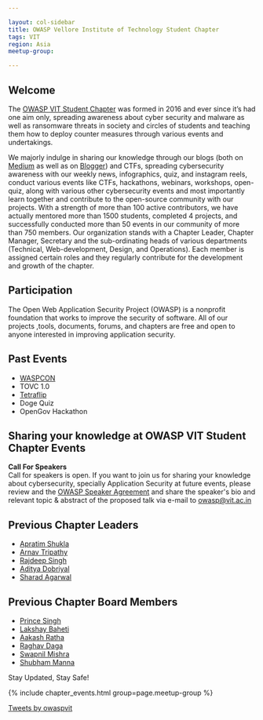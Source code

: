 ```yaml
---

layout: col-sidebar
title: OWASP Vellore Institute of Technology Student Chapter
tags: VIT
region: Asia
meetup-group:

---
```


## Welcome
The [OWASP VIT Student Chapter](https://owaspvit.com) was formed in 2016 and ever since it’s had one aim only, spreading awareness about cyber security and malware as well as ransomware threats in society and circles of students and teaching them how to deploy counter measures through various events and undertakings. 

We majorly indulge in sharing our knowledge through our blogs (both on [Medium](https://medium.owaspvit.com/) as well as on [Blogger](https://blog.owaspvit.com/)) and CTFs, spreading cybersecurity awareness with our weekly news, infographics, quiz, and instagram reels, conduct various events like CTFs, hackathons, webinars, workshops, open-quiz, along with various other cybersecurity events and most importantly learn together and contribute to the open-source community with our projects.
With a strength of more than 100 active contributors, we have actually mentored more than 1500 students, completed 4 projects, and successfully conducted more than 50 events in our community of more than 750 members. Our organization stands with a Chapter Leader, Chapter Manager, Secretary and the sub-ordinating heads of various departments (Technical, Web-development, Design, and Operations). Each member is assigned certain roles and they regularly contribute for the development and growth of the chapter.

## Participation
The Open Web Application Security Project (OWASP) is a nonprofit foundation that works to improve the security of software. All of our projects ,tools, documents, forums, and chapters are free and open to anyone interested in improving application security. 

## Past Events
<ul><li><a href="https://owaspvit.com/waspcon/">WASPCON</a></li><li>TOVC 1.0</li><li><a href="https://tetraflip.owaspvit.com/">Tetraflip</a></li><li>Doge Quiz</li><li>OpenGov Hackathon</li></ul>

## Sharing your knowledge at OWASP VIT Student Chapter Events
<b>Call For Speakers</b><br>
Call for speakers is open. If you want to join us for sharing your knowledge about cybersecurity, specially Application Security at future events, please review and the [OWASP Speaker Agreement](https://owasp.org/www-policy/legal/speaker-agreement) and share the speaker's bio and relevant topic & abstract of the proposed talk via e-mail to <a>owasp@vit.ac.in</a>

## Previous Chapter Leaders
<ul><li><a href="https://www.linkedin.com/in/apratimshukla6/">Apratim Shukla</a></li><li><a href="https://www.linkedin.com/in/arnav-tripathy-202177173/">Arnav Tripathy</a></li><li><a href="https://www.linkedin.com/in/rajdeep-singh-505375167/">Rajdeep Singh</a></li><li><a href="https://www.linkedin.com/in/aditya-dobriyal-b4648a129/">Aditya Dobriyal</a></li><li><a href="https://www.linkedin.com/in/sharadagarwal1126/">Sharad Agarwal</a></li></ul>

## Previous Chapter Board Members
<ul><li><a href="https://www.linkedin.com/in/prince-singh-2749a5172/">Prince Singh</a></li><li><a href="https://www.linkedin.com/in/lakshay-baheti-b1a9a245/">Lakshay Baheti</a></li><li><a href="https://www.linkedin.com/in/aakash-ratha-72b552191/">Aakash Ratha</a></li><li><a href="https://www.linkedin.com/in/raghav-daga/">Raghav Daga</a></li><li><a href="https://www.linkedin.com/in/swapnil0115/">Swapnil Mishra</a></li><li><a href="https://www.linkedin.com/in/shubham-manna-163a31136/">Shubham Manna</a></li></ul>


Stay Updated, Stay Safe! 
<!--Next Meeting/Event  You should keep this section as it will populate your meetup events -->
{% include chapter_events.html group=page.meetup-group %}

<a class="twitter-timeline" data-width="1200" data-height="600" data-theme="light" href="https://twitter.com/owaspvit?ref_src=twsrc%5Etfw">Tweets by owaspvit</a> <script async src="https://platform.twitter.com/widgets.js" charset="utf-8"></script>
